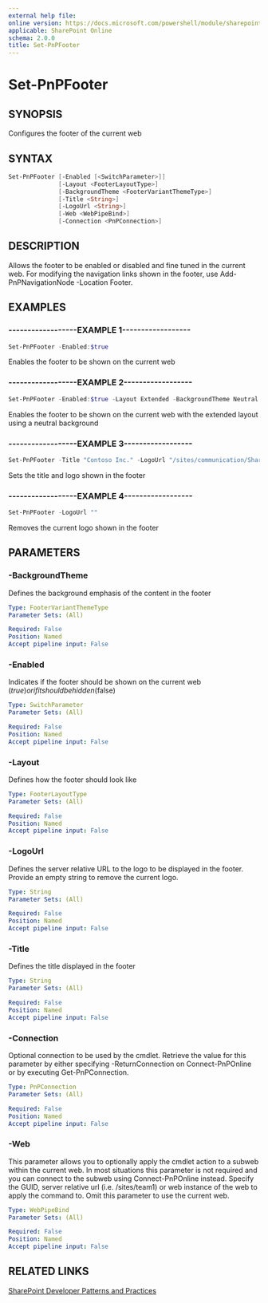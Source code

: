 ```yaml
---
external help file:
online version: https://docs.microsoft.com/powershell/module/sharepoint-pnp/set-pnpfooter
applicable: SharePoint Online
schema: 2.0.0
title: Set-PnPFooter
---
```


# Set-PnPFooter

## SYNOPSIS
Configures the footer of the current web

## SYNTAX 

```powershell
Set-PnPFooter [-Enabled [<SwitchParameter>]]
              [-Layout <FooterLayoutType>]
              [-BackgroundTheme <FooterVariantThemeType>]
              [-Title <String>]
              [-LogoUrl <String>]
              [-Web <WebPipeBind>]
              [-Connection <PnPConnection>]
```

## DESCRIPTION
Allows the footer to be enabled or disabled and fine tuned in the current web. For modifying the navigation links shown in the footer, use Add-PnPNavigationNode -Location Footer.

## EXAMPLES

### ------------------EXAMPLE 1------------------
```powershell
Set-PnPFooter -Enabled:$true
```

Enables the footer to be shown on the current web

### ------------------EXAMPLE 2------------------
```powershell
Set-PnPFooter -Enabled:$true -Layout Extended -BackgroundTheme Neutral
```

Enables the footer to be shown on the current web with the extended layout using a neutral background

### ------------------EXAMPLE 3------------------
```powershell
Set-PnPFooter -Title "Contoso Inc." -LogoUrl "/sites/communication/Shared Documents/logo.png"
```

Sets the title and logo shown in the footer

### ------------------EXAMPLE 4------------------
```powershell
Set-PnPFooter -LogoUrl ""
```

Removes the current logo shown in the footer

## PARAMETERS

### -BackgroundTheme
Defines the background emphasis of the content in the footer

```yaml
Type: FooterVariantThemeType
Parameter Sets: (All)

Required: False
Position: Named
Accept pipeline input: False
```

### -Enabled
Indicates if the footer should be shown on the current web ($true) or if it should be hidden ($false)

```yaml
Type: SwitchParameter
Parameter Sets: (All)

Required: False
Position: Named
Accept pipeline input: False
```

### -Layout
Defines how the footer should look like

```yaml
Type: FooterLayoutType
Parameter Sets: (All)

Required: False
Position: Named
Accept pipeline input: False
```

### -LogoUrl
Defines the server relative URL to the logo to be displayed in the footer. Provide an empty string to remove the current logo.

```yaml
Type: String
Parameter Sets: (All)

Required: False
Position: Named
Accept pipeline input: False
```

### -Title
Defines the title displayed in the footer

```yaml
Type: String
Parameter Sets: (All)

Required: False
Position: Named
Accept pipeline input: False
```

### -Connection
Optional connection to be used by the cmdlet. Retrieve the value for this parameter by either specifying -ReturnConnection on Connect-PnPOnline or by executing Get-PnPConnection.

```yaml
Type: PnPConnection
Parameter Sets: (All)

Required: False
Position: Named
Accept pipeline input: False
```

### -Web
This parameter allows you to optionally apply the cmdlet action to a subweb within the current web. In most situations this parameter is not required and you can connect to the subweb using Connect-PnPOnline instead. Specify the GUID, server relative url (i.e. /sites/team1) or web instance of the web to apply the command to. Omit this parameter to use the current web.

```yaml
Type: WebPipeBind
Parameter Sets: (All)

Required: False
Position: Named
Accept pipeline input: False
```

## RELATED LINKS

[SharePoint Developer Patterns and Practices](https://aka.ms/sppnp)